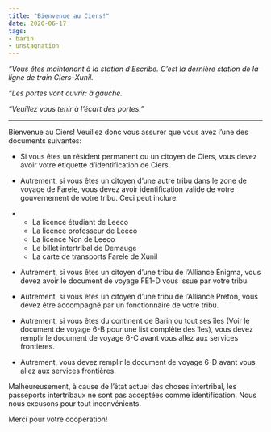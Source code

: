 ```yaml
---
title: "Bienvenue au Ciers!"
date: 2020-06-17
tags:
- barin
- unstagnation
---
```


*“Vous êtes maintenant à la station d’Escribe. C’est la dernière station de la ligne de train Ciers–Xunil.*

*“Les portes vont ouvrir: à gauche.*

*“Veuillez vous tenir à l’écart des portes.”*

---

Bienvenue au Ciers! Veuillez donc vous assurer que vous avez l’une des documents suivantes:

- Si vous êtes un résident permanent ou un citoyen de Ciers, vous devez avoir votre étiquette d’identification de Ciers.

- Autrement, si vous êtes un citoyen d’une autre tribu dans le zone de voyage de Farele, vous devez avoir identification valide de votre gouvernement de votre tribu. Ceci peut inclure:

- - La licence étudiant de Leeco
  - La licence professeur de Leeco
  - La licence Non de Leeco
  - Le billet intertribal de Demauge
  - La carte de transports Farele de Xunil

- Autrement, si vous êtes un citoyen d’une tribu de l’Alliance Énigma, vous devez avoir le document de voyage FE1-D vous issue par votre tribu.

- Autrement, si vous êtes un citoyen d’une tribu de l’Alliance Preton, vous devez être accompagné par un fonctionnaire de votre tribu.

- Autrement, si vous êtes du continent de Barin ou tout ses îles (Voir le document de voyage 6-B pour une list complète des îles), vous devez remplir le document de voyage 6-C avant vous allez aux services frontières.

- Autrement, vous devez remplir le document de voyage 6-D avant vous allez aux services frontières. 

Malheureusement, à cause de l’état actuel des choses intertribal, les passeports intertribaux ne sont pas acceptées comme identification. Nous nous excusons pour tout inconvénients.

Merci pour votre coopération!